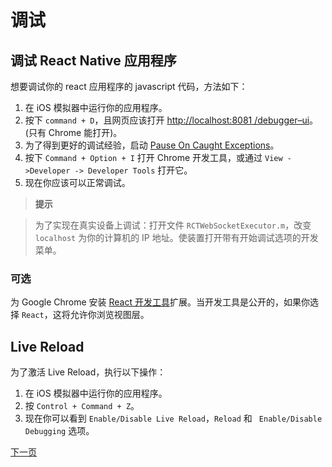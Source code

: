 # 调试 

## 调试 React Native 应用程序

想要调试你的 react 应用程序的 javascript 代码，方法如下： 

1. 在 iOS 模拟器中运行你的应用程序。
2. 按下 `command + D`，且网页应该打开 [http://localhost:8081 /debugger–ui](http://localhost:8081/debugger-ui)。(只有 Chrome 能打开)。
3. 为了得到更好的调试经验，启动 [Pause On Caught Exceptions](http://stackoverflow.com/questions/2233339/javascript-is-there-a-way-to-get-chrome-to-break-on-all-errors/17324511#17324511)。
4. 按下 `Command + Option + I` 打开 Chrome 开发工具，或通过 `View ->Developer -> Developer Tools` 打开它。
5. 现在你应该可以正常调试。

>**提示**

>为了实现在真实设备上调试：打开文件 `RCTWebSocketExecutor.m`，改变 `localhost` 为你的计算机的 IP 地址。使装置打开带有开始调试选项的开发菜单。

### 可选

为 Google Chrome 安装 [React 开发工具](https://chrome.google.com/webstore/detail/react-developer-tools/fmkadmapgofadopljbjfkapdkoienihi?hl=en)扩展。当开发工具是公开的，如果你选择 `React`，这将允许你浏览视图层。 

## Live Reload

为了激活 Live Reload，执行以下操作：
1. 在 iOS 模拟器中运行你的应用程序。
2. 按 `Control + Command + Z`。
3. 现在你可以看到 `Enable/Disable Live Reload`，`Reload` 和 ` Enable/Disable Debugging` 选项。

[下一页](http://facebook.github.io/react-native/docs/testing.html#content)
